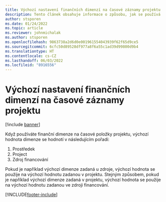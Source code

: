 ```yaml
---
title: Výchozí nastavení finančních dimenzí na časové záznamy projektu
description: Tento článek obsahuje informace o způsobu, jak se používá výchozí nastavení finančních dimenzí na časové záznamy.
author: stsporen
ms.date: 01/24/2022
ms.topic: article
ms.reviewer: johnmichalak
ms.author: stsporen
ms.openlocfilehash: 9863738a2d6d0e001961554043939f62f65d9ce5
ms.sourcegitcommit: 6cfc50d89528df977a8f6a55c1ad39d99800d9b4
ms.translationtype: HT
ms.contentlocale: cs-CZ
ms.lasthandoff: 06/03/2022
ms.locfileid: "8916556"
---
```

# <a name="defaulting-financial-dimensions-for-project-time-entries"></a>Výchozí nastavení finančních dimenzí na časové záznamy projektu

[!include [banner](../includes/banner.md)]

Když používáte finanční dimenze na časové položky projektu, výchozí hodnota dimenze se hodnotí v následujícím pořadí:

1. Prostředek
2. Project
3. Zdroj financování

Pokud je například výchozí dimenze zadaná u zdroje, výchozí hodnota se použije na výchozí hodnotu zadanou v projektu. Stejným způsobem, pokud je například výchozí dimenze zadaná v projektu, výchozí hodnota se použije na výchozí hodnotu zadanou ve zdroji financování.

[!INCLUDE[footer-include](../includes/footer-banner.md)]
